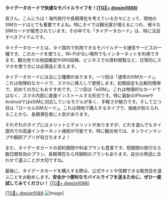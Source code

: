 **タイデータカードで快適なモバイルライフを！[[TG💪+ @esim1088](https://t.me/s/esim1088)]**

皆さん、こんにちは！海外旅行や長期滞在を考えている方々にとって、現地のSIMカードはとても重要ですよね。特にタイでは観光客が増えるにつれ、様々なSIMカードが販売されています。その中でも「タイデータカード」は、特に注目すべきアイテムです。

タイデータカードとは、タイ国内で利用できるモバイルデータ通信サービスの一種です。このカードを使うと、Wi-Fiがない場所でもインターネットを利用できます。観光地での地図確認やSNS投稿、ビジネスでの資料閲覧など、日常的にスマホを使う方には必需品と言えます。

タイデータカードには主に三種類があります。一つ目は「通常のSIMカード」。これは物理的なカードで、スマホに挿入して使用します。初期設定も比較的簡単で、初めての方にもおすすめです。二つ目は「eSIM」。これは物理的なカードではなく、スマホ内部に直接インストールする形式です。特に最新のiPhoneやAndroidではeSIMに対応しているモデルが多く、手軽さが魅力です。そして三つ目は「ローカルSIMカード」。これは現地で購入するタイプで、価格が抑えられることから、長期滞在者に人気があります。

それぞれのタイプにはメリットとデメリットがありますが、どれを選んでもタイ国内での高速インターネット接続が可能です。特に観光地では、オンラインマップや翻訳アプリが役立ちますよ！

また、タイデータカードの契約期間や料金プランも豊富です。短期間の旅行なら数日間有効のプラン、長期滞在なら月額制のプランもあります。自分の用途に合わせて選ぶことが大切ですね。

最後に、タイデータカードを購入する際は、公式サイトや信頼できる販売店を選ぶことをお勧めします。**安全かつ便利なモバイルライフを送るために、ぜひ一度試してみてください！** [[TG💪+ @esim1088](https://t.me/s/esim1088)]

[[TG💪+ @esim1088](https://t.me/s/esim1088) ![Image](https://i.postimg.cc/Y0z9fWf4/image.png)]